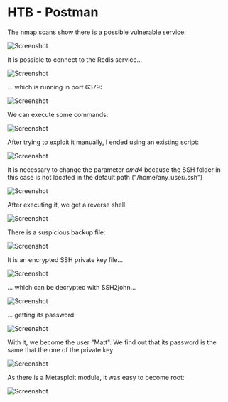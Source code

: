 # HTB - Postman

The nmap scans show there is a possible vulnerable service:

![Screenshot](images/Screenshot_1.png)

It is possible to connect to the Redis service...

![Screenshot](images/Screenshot_3.png)


... which is running in port 6379:

![Screenshot](images/Screenshot_4.png)


We can execute some commands:

![Screenshot](images/Screenshot_5.png)


After trying to exploit it manually, I ended using an existing script:

![Screenshot](images/Screenshot_9.png)


It is necessary to change the parameter *cmd4* because the SSH folder in this case is not located in the default path ("/home/any_user/.ssh")

![Screenshot](images/Screenshot_10.png)


After executing it, we get a reverse shell:

![Screenshot](images/Screenshot_11.png)


There is a suspicious backup file:

![Screenshot](images/Screenshot_12.png)


It is an encrypted SSH private key file...

![Screenshot](images/Screenshot_13.png)


... which can be decrypted with SSH2john...

![Screenshot](images/Screenshot_14.png)


... getting its password:

![Screenshot](images/Screenshot_15.png)


With it, we become the user "Matt". We find out that its password is the same that the one of the private key

![Screenshot](images/Screenshot_16.png)


As there is a Metasploit module, it was easy to become root:

![Screenshot](images/Screenshot_17.png)



